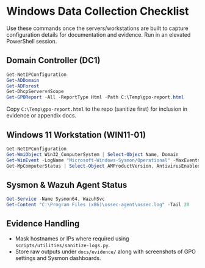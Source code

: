 # Windows Data Collection Checklist

Use these commands once the servers/workstations are built to capture configuration details for documentation and evidence. Run in an elevated PowerShell session.

## Domain Controller (DC1)

```powershell
Get-NetIPConfiguration
Get-ADDomain
Get-ADForest
Get-DhcpServerv4Scope
Get-GPOReport -All -ReportType Html -Path C:\Temp\gpo-report.html
```

Copy `C:\Temp\gpo-report.html` to the repo (sanitize first) for inclusion in evidence or appendix docs.

## Windows 11 Workstation (WIN11-01)

```powershell
Get-NetIPConfiguration
Get-WmiObject Win32_ComputerSystem | Select-Object Name, Domain
Get-WinEvent -LogName "Microsoft-Windows-Sysmon/Operational" -MaxEvents 5 | Format-Table TimeCreated, Id, Message -AutoSize
Get-MpComputerStatus | Select-Object AMProductVersion, AntivirusEnabled, RealTimeProtectionEnabled
```

## Sysmon & Wazuh Agent Status

```powershell
Get-Service -Name Sysmon64, WazuhSvc
Get-Content "C:\Program Files (x86)\ossec-agent\ossec.log" -Tail 20
```

## Evidence Handling

- Mask hostnames or IPs where required using `scripts/utilities/sanitize-logs.py`.
- Store raw outputs under `docs/evidence/` along with screenshots of GPO settings and Sysmon dashboards.
